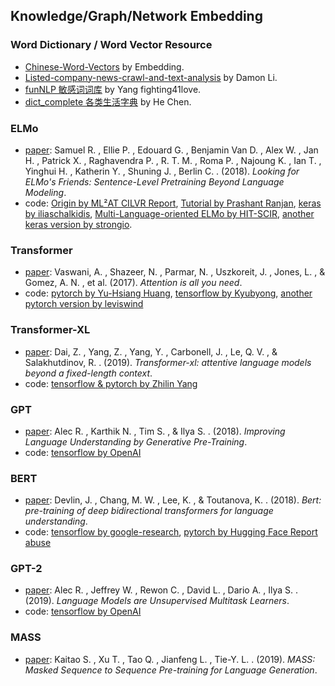 ## **Knowledge/Graph/Network Embedding**


### Word Dictionary / Word Vector Resource
  * [Chinese-Word-Vectors](https://github.com/Embedding/Chinese-Word-Vectors) by Embedding.
  * [Listed-company-news-crawl-and-text-analysis](https://github.com/DemonDamon/Listed-company-news-crawl-and-text-analysis) by Damon Li.
  * [funNLP 敏感词词库](https://github.com/fighting41love/funNLP) by Yang fighting41love.
  * [dict_complete 各类生活字典](https://github.com/hee0624/dict_complete) by He Chen.

### ELMo
  * [paper](http://export.arxiv.org/pdf/1812.10860): Samuel R. , Ellie P. , Edouard G. , Benjamin Van D. , Alex W. , Jan H. , Patrick X. , Raghavendra P. , R. T. M. , Roma P. , Najoung K. , Ian T. , Yinghui H. , Katherin Y. , Shuning J. , Berlin C. . (2018). *Looking for ELMo's Friends: Sentence-Level Pretraining Beyond Language Modeling*. 
  * code: [Origin by ML²AT CILVR Report](https://github.com/nyu-mll/jiant), [Tutorial by Prashant Ranjan](https://github.com/PrashantRanjan09/Elmo-Tutorial), [keras by iliaschalkidis](https://github.com/iliaschalkidis/ELMo-keras), [Multi-Language-oriented ELMo by HIT-SCIR](https://github.com/HIT-SCIR/ELMoForManyLangs), [another keras version by strongio](https://github.com/strongio/keras-elmo).

### Transformer
  * [paper](https://arxiv.org/pdf/1706.03762.pdf): Vaswani, A. , Shazeer, N. , Parmar, N. , Uszkoreit, J. , Jones, L. , & Gomez, A. N. , et al. (2017). *Attention is all you need*.
  * code: [pytorch by Yu-Hsiang Huang](https://github.com/jadore801120/attention-is-all-you-need-pytorch), [tensorflow by Kyubyong](https://github.com/Kyubyong/transformer), [another pytorch version by leviswind](https://github.com/leviswind/pytorch-transformer)

### Transformer-XL
  * [paper](https://arxiv.org/pdf/1901.02860.pdf): Dai, Z. , Yang, Z. , Yang, Y. , Carbonell, J. , Le, Q. V. , & Salakhutdinov, R. . (2019). *Transformer-xl: attentive language models beyond a fixed-length context*.
  * code: [tensorflow & pytorch by Zhilin Yang](https://github.com/kimiyoung/transformer-xl)

### GPT
  * [paper](https://s3-us-west-2.amazonaws.com/openai-assets/research-covers/language-unsupervised/language_understanding_paper.pdf): Alec R. , Karthik N. , Tim S. , & Ilya S. . (2018). *Improving Language Understanding by Generative Pre-Training*.
  * code: [tensorflow by OpenAI](https://github.com/openai/finetune-transformer-lm)

### BERT
  * [paper](https://arxiv.org/pdf/1810.04805.pdf): Devlin, J. , Chang, M. W. , Lee, K. , & Toutanova, K. . (2018). *Bert: pre-training of deep bidirectional transformers for language understanding*.
  * code: [tensorflow by google-research](https://github.com/google-research/bert), [pytorch by Hugging Face
Report abuse](https://github.com/huggingface/pytorch-pretrained-BERT)

### GPT-2
  * [paper](https://d4mucfpksywv.cloudfront.net/better-language-models/language-models.pdf): Alec R. , Jeffrey W. , Rewon C. , David L. , Dario A. , Ilya S. . (2019). *Language Models are Unsupervised Multitask Learners*.
  * code: [tensorflow by OpenAI](https://github.com/openai/gpt-2)

### MASS
  * [paper](https://arxiv.org/pdf/1905.02450.pdf): Kaitao S. , Xu T. , Tao Q. , Jianfeng L. , Tie-Y. L. . (2019). *MASS: Masked Sequence to Sequence Pre-training for Language Generation*.


